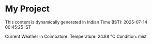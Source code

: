 # My Project

This content is dynamically generated in Indian Time (IST): 2025-07-14 00:45:25 IST


Current Weather in Coimbatore:
Temperature: 24.88 °C
Condition: mist
